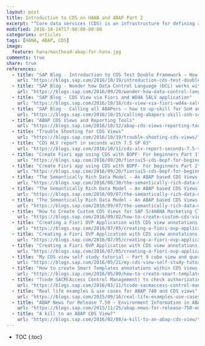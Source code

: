 ```yaml
---
layout: post
title: Introduction to CDS on HANA and ABAP Part 2
excerpt: "“Core data services (CDS) is an infrastructure for defining and consuming semantically rich data models in SAP HANA.” 它诞生于SAP HANA数据库的出现，后来又被应用到ABAP Dictionary上。"
modified: 2016-10-24T17:00:00-00:00
categories: articles
tags: [HANA, ABAP, CDS]
image:
  feature: hana/masthead-abap-for-hana.jpg
comments: true
share: true
references:
  - title: "SAP Blog - Introduction to CDS Test Double Framework – How to write unit tests for ABAP CDS Entities?"
    url: "https://blogs.sap.com/2016/10/19/introduction-cds-test-double-framework-write-unit-tests-abap-cds-entities/"
  - title: "SAP Blog - Wonder how Data Control Language (DCL) works with ABAP Core Data Services (CDS)?"
    url: "https://blogs.sap.com/2016/09/20/wonder-how-data-control-language-dcl-works-with-abap-core-data-services-cds/"
  - title: "SAP Blog - CDS View via Fiori and WD4A SALV application"
    url: "https://blogs.sap.com/2016/10/18/cds-view-via-fiori-wd4a-salv-application/"
  - title: "SAP Blog - Calling all ABAPers – how to up-skill for SoH and S/4HANA – Part 1 – Data Access using CDS"
    url: "https://blogs.sap.com/2016/10/15/calling-abapers-skill-soh-s4hana-part-1-data-access-using-cds/"
  - title: "ABAP CDS Views and Reporting Tools"
    url: "https://blogs.sap.com/2016/10/12/abap-cds-views-reporting-tools/"
  - title: "Trouble Shooting for CDS Views"
    url: "https://blogs.sap.com/2016/10/19/trouble-shooting-cds-views/"
  - title: "CDS ALV report in seconds with 7.5 SP 03"
    url: "https://blogs.sap.com/2016/10/11/cds-alv-report-seconds-7.5-sp-03/"
  - title: "Create Fiori app using CDS with BOPF- For beginners Part 1"
    url: "https://blogs.sap.com/2016/09/20/fioriui5-cds-bopf-for-beginners/"
  - title: "Create Fiori app using CDS with BOPF- For beginners Part 2"
    url: "https://blogs.sap.com/2016/09/20/fioriui5-cds-bopf-for-beginners-part-2/"
  - title: "The Semantically Rich Data Model – An ABAP based CDS Views example"
    url: "https://blogs.sap.com/2016/08/30/the-semantically-rich-data-model-an-abap-based-cds-views-example/"
  - title: "The Semantically Rich Data Model – An ABAP based CDS Views example Part 2"
    url: "https://blogs.sap.com/2016/09/07/the-semantically-rich-data-model-an-abap-based-cds-views-example-part-2/"
  - title: "The Semantically Rich Data Model – An ABAP based CDS Views example Part 3"
    url: "https://blogs.sap.com/2016/09/07/the-semantically-rich-data-model-an-abap-based-cds-views-example-part-3/"
  - title: "How to Create Custom CDS Views for SAP S/4HANA Marketing Cloud"
    url: "https://blogs.sap.com/2016/09/02/how-to-create-custom-cds-views-for-sap-s4hana-marketing-cloud/"
  - title: "Creating a Fiori OVP Application with CDS view annotations – Part 1"
    url: "https://blogs.sap.com/2016/07/05/creating-a-fiori-ovp-application-with-cds-view-annotations-part-2/"
  - title: "Creating a Fiori OVP Application with CDS view annotations – Part 2"
    url: "https://blogs.sap.com/2016/07/05/creating-a-fiori-ovp-application-with-cds-view-annotations-part-2/"
  - title: "Creating a Fiori OVP Application with CDS view annotations – Part 3"
    url: "https://blogs.sap.com/2016/07/05/creating-a-fiori-ovp-application-with-cds-view-annotations-part-3/"
  - title: "My CDS view self study tutorial – Part 9 cube view and query view"
    url: "https://blogs.sap.com/2016/05/21/my-cds-view-self-study-tutorial-part-9-cube-view-and-query-view/"
  - title: "How to create Smart Templates annotations within CDS views – part 2"
    url: "https://blogs.sap.com/2016/05/09/how-to-create-smart-templates-annotations-within-cds-views-part-2/"
  - title: "Tcode SACM(Access Control Management) to check authorization issues of CDS Views"
    url: "https://blogs.sap.com/2016/03/11/tcode-sacmaccess-control-management-to-check-authorization-issues-of-cds-views/"
  - title: "Real life examples & use cases for ABAP 740 and CDS views"
    url: "https://blogs.sap.com/2015/09/16/real-life-examples-use-cases-for-abap-740-and-cds-views/"
  - title: "ABAP News for Release 7.50 – Environment Information in ABAP CDS"
    url: "https://blogs.sap.com/2015/11/25/abap-news-for-release-750-environment-information-in-abap-cds/"
  - title: "A kill to an ABAP CDS View?"
    url: "https://blogs.sap.com/2016/02/08/a-kill-to-an-abap-cds-view/"
---
```


* TOC
{:toc}




